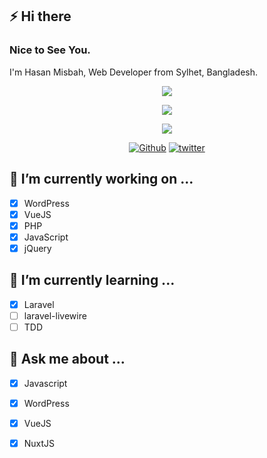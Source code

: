 ## ⚡ Hi there 
### Nice to See You.
I'm Hasan Misbah, Web Developer from  Sylhet, Bangladesh.


<p align="center">
<a href="https://github.com/hasanmisbah">
<img src="https://github-readme-stats.vercel.app/api?username=hasanmisbah&show_icons=true&count_private=true&include_all_commits=true&cache_seconds=3200"/>
</a>
</p>


<p align="center">
<a href="https://github.com/hasanmisbah">
<img src="https://github-readme-stats.vercel.app/api/wakatime?username=hasanmisbah&cache_seconds=3200"/>
</a>
</p>

<p align="center">
<a href="https://github.com/hasanmisbah">
<img src="https://github-readme-stats.vercel.app/api/top-langs/?username=hasanmisbah&layout=compact&cache_seconds=3200"/>
</a>
</p>



<p align="center">
<a href="https://github.com/hasanmisbah"><img title="Github" src="https://img.shields.io/badge/Github-hasanmisbah-blue?style=for-the-badge&logo=github"></a>
<a href="https://twitter.com/hasanmisbah"><img title="twitter" src="https://img.shields.io/badge/twitter-hasanmisbah-blue?style=for-the-badge&logo=twitter"></a>
</p>

## 🔭 I’m currently working on ...
- [x] WordPress
- [x] VueJS
- [x] PHP
- [x] JavaScript 
- [x] jQuery

## 🌱 I’m currently learning ...
- [x] Laravel
- [ ] laravel-livewire
- [ ] TDD

## 💬 Ask me about ...
- [x] Javascript
- [x] WordPress
- [x] VueJS
- [x] NuxtJS



<!--
**hasanmisbah/hasanmisbah** is a ✨ _special_ ✨ repository because its `README.md` (this file) appears on your GitHub profile.

Here are some ideas to get you started:

- 🔭 I’m currently working on ...
- 🌱 I’m currently learning ...
- 👯 I’m looking to collaborate on ...
- 🤔 I’m looking for help with ...
- 💬 Ask me about ...
- 📫 How to reach me: ...
- 😄 Pronouns: ...
- ⚡ Fun fact: ...
-->
